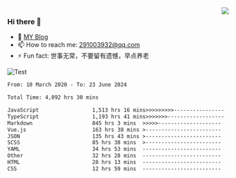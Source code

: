 <img align='right' src='https://github-readme-stats.vercel.app/api?username=niaogege&show_icons=true&theme=radical'/>

### Hi there 👋

- 🌱 [MY Blog](https://bythewayer.com/)
- 📫 How to reach me: 291003932@qq.com
- ⚡ Fun fact:  世事无常，不要留有遗憾，早点养老

![Test](https://github-readme-stats.vercel.app/api/top-langs/?username=niaogege&layout=compact)

<!--START_SECTION:waka-->

```txt
From: 10 March 2020 - To: 23 June 2024

Total Time: 4,092 hrs 30 mins

JavaScript                 1,513 hrs 16 mins>>>>>>>>>----------------   36.98 %
TypeScript                 1,193 hrs 41 mins>>>>>>>------------------   29.17 %
Markdown                   845 hrs 3 mins  >>>>>--------------------   20.65 %
Vue.js                     163 hrs 38 mins >------------------------   04.00 %
JSON                       135 hrs 43 mins >------------------------   03.32 %
SCSS                       85 hrs 38 mins  >------------------------   02.09 %
YAML                       34 hrs 53 mins  -------------------------   00.85 %
Other                      32 hrs 28 mins  -------------------------   00.79 %
HTML                       28 hrs 13 mins  -------------------------   00.69 %
CSS                        12 hrs 59 mins  -------------------------   00.32 %
```

<!--END_SECTION:waka-->
